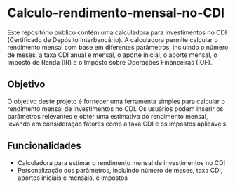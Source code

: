 # Calculo-rendimento-mensal-no-CDI

Este repositório público contém uma calculadora para investimentos no CDI (Certificado de Depósito Interbancário). A calculadora permite calcular o rendimento mensal com base em diferentes parâmetros, incluindo o número de meses, a taxa CDI anual e mensal, o aporte inicial, o aporte mensal, o Imposto de Renda (IR) e o Imposto sobre Operações Financeiras (IOF).

## Objetivo

O objetivo deste projeto é fornecer uma ferramenta simples para calcular o rendimento mensal de investimentos no CDI. Os usuários podem inserir os parâmetros relevantes e obter uma estimativa do rendimento mensal, levando em consideração fatores como a taxa CDI e os impostos aplicáveis.

## Funcionalidades

- Calculadora para estimar o rendimento mensal de investimentos no CDI
- Personalização dos parâmetros, incluindo número de meses, taxa CDI, aportes iniciais e mensais, e impostos

